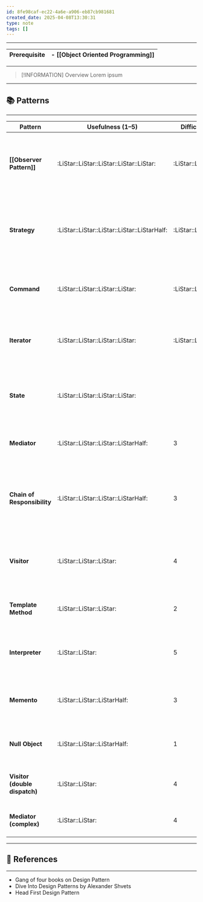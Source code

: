 ```yaml
---
id: 8fe98caf-ec22-4a6e-a906-eb87cb981681
created_date: 2025-04-08T13:30:31
type: note
tags: []
---
```

---

| Prerequisite | - [[Object Oriented Programming]] |
| ------------ | --------------------------------- |

---
> [!INFORMATION] Overview
> Lorem ipsum

---
## 📚 Patterns
---


| **Pattern**                   | **Usefulness (1–5)**                         | **Difficulty (1–5)**     | **Notes**                                                                                         |
| ----------------------------- | -------------------------------------------- | ------------------------ | ------------------------------------------------------------------------------------------------- |
| **[[Observer Pattern]]**      | :LiStar::LiStar::LiStar::LiStar::LiStar:     | :LiStar::LiStar:         | Extremely useful in event-driven systems (e.g., GUIs, pub-sub systems). Fairly easy to implement. |
| **Strategy**                  | :LiStar::LiStar::LiStar::LiStar::LiStarHalf: | :LiStar::LiStar:         | Promotes flexible algorithms, often used to avoid conditionals. Easy and commonly used.           |
| **Command**                   | :LiStar::LiStar::LiStar::LiStar:             | :LiStar::LiStar::LiStar: | Useful for undo/redo, task scheduling, and actions as objects. A bit more abstract.               |
| **Iterator**                  | :LiStar::LiStar::LiStar::LiStar:             | :LiStar::LiStarHalf:     | Standard in collections; very easy in modern languages with built-in support.                     |
| **State**                     | :LiStar::LiStar::LiStar::LiStar:             |                          | Great for managing object behavior changes over time; moderately complex.                         |
| **Mediator**                  | :LiStar::LiStar::LiStar::LiStarHalf:         | 3                        | Helps reduce class coupling in UI systems; slightly abstract but useful.                          |
| **Chain of Responsibility**   | :LiStar::LiStar::LiStar::LiStarHalf:         | 3                        | Useful for building pipelines or request-processing chains. Requires careful planning.            |
| **Visitor**                   | :LiStar::LiStar::LiStar:                     | 4                        | Good for operations on object structures (e.g., ASTs), but can break encapsulation.               |
| **Template Method**           | :LiStar::LiStar::LiStar:                     | 2                        | Useful for code reuse in frameworks; not hard but somewhat rigid.                                 |
| **Interpreter**               | :LiStar::LiStar:                             | 5                        | Niche use (e.g., language processing); very hard to implement and maintain.                       |
| **Memento**                   | :LiStar::LiStar::LiStarHalf:                 | 3                        | Helpful for saving/restoring state (like undo), but has limited use cases.                        |
| **Null Object**               | :LiStar::LiStar::LiStarHalf:                 | 1                        | Very simple, prevents null checks; not widely needed but neat.                                    |
| **Visitor (double dispatch)** | :LiStar::LiStar:                             | 4                        | Gets complex fast; mainly used in compilers and similar tools.                                    |
| **Mediator (complex)**        | :LiStar::LiStar:                             | 4                        | When overused, it can become a god object.                                                        |


---
## 🔗 References
---
- Gang of four books on Design Pattern
- Dive Into Design Patterns by Alexander Shvets
- Head First Design Pattern